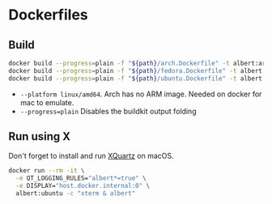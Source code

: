 # Dockerfiles


## Build

```sh
docker build --progress=plain -f "${path}/arch.Dockerfile" -t albert:arch --platform linux/amd64 .
docker build --progress=plain -f "${path}/fedora.Dockerfile" -t albert:fedora .
docker build --progress=plain -f "${path}/ubuntu.Dockerfile" -t albert:ubuntu .
```

- `--platform linux/amd64`. Arch has no ARM image. Needed on docker for mac to emulate.
- `--progress=plain` Disables the buildkit output folding


## Run using X

Don't forget to install and run [XQuartz](https://www.xquartz.org/) on macOS.

```sh
docker run --rm -it \
  -e QT_LOGGING_RULES="albert*=true" \
  -e DISPLAY="host.docker.internal:0" \
  albert:ubuntu -c "xterm & albert"
```
